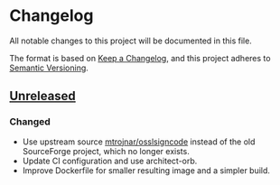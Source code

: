# Changelog

All notable changes to this project will be documented in this file.

The format is based on [Keep a Changelog](https://keepachangelog.com/en/1.0.0/),
and this project adheres to [Semantic Versioning](https://semver.org/spec/v2.0.0.html).

## [Unreleased]

### Changed

- Use upstream source [mtrojnar/osslsigncode](https://github.com/mtrojnar/osslsigncode) instead of the old SourceForge project, which no longer exists.
- Update CI configuration and use architect-orb.
- Improve Dockerfile for smaller resulting image and a simpler build.

[Unreleased]: https://github.com/giantswarm/REPOSITORY_NAME/tree/master
